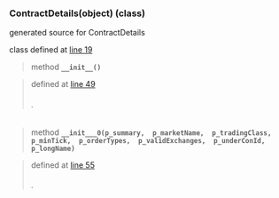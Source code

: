 ### ContractDetails(object) (class) ###

generated source for ContractDetails

class defined at [line 19](http://code.google.com/p/ibpy/source/browse/trunk/ib/ext/ContractDetails.py#19)

> method **`__init__()`**

> defined at [line 49](http://code.google.com/p/ibpy/source/browse/trunk/ib/ext/ContractDetails.py#49)
> ###### . ######

> method **`__init___0(p_summary,  p_marketName,  p_tradingClass,  p_minTick,  p_orderTypes,  p_validExchanges,  p_underConId,  p_longName)`**

> defined at [line 55](http://code.google.com/p/ibpy/source/browse/trunk/ib/ext/ContractDetails.py#55)
> ###### . ######

